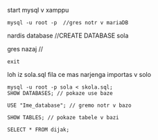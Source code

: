 start mysql v xamppu
```
mysql -u root -p  //gres notr v mariaDB
```
nardis database //CREATE DATABASE sola

gres nazaj //
```
exit
```
loh iz sola.sql fila ce mas narjenga importas v solo
```
mysql -u root -p sola < skola.sql;
SHOW DATABASES; // pokaze use baze

USE "Ime_database"; // gremo notr v bazo

SHOW TABLES; // pokaze tabele v bazi

SELECT * FROM dijak;
```
